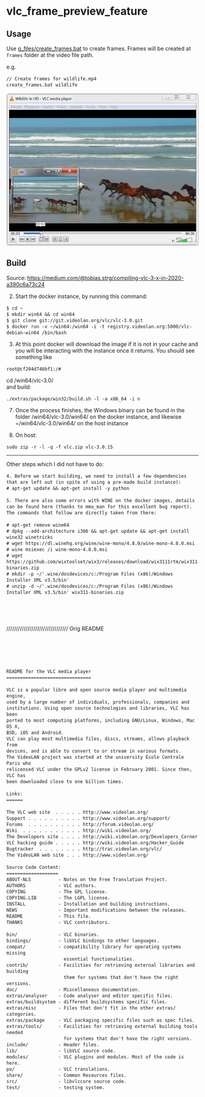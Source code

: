 
# vlc_frame_preview_feature  

## Usage  

Use [g_files/create_frames.bat](g_files) to create frames. 
Frames will be created at `frames` folder at the video file path.

e.g.  
```
// Create frames for wildlife.mp4
create_frames.bat wildlife  
```

![Screenshot](g_files/frame_example.jpg)  


## Build 
Source: https://medium.com/@tobias.strg/compiling-vlc-3-x-in-2020-a390c6a73c24     
 
2. Start the docker instance, by running this command:    

```
$ cd ~
$ mkdir win64 && cd win64
$ git clone git://git.videolan.org/vlc/vlc-3.0.git
$ docker run -v ~/win64:/win64 -i -t registry.videolan.org:5000/vlc-debian-win64 /bin/bash
```

3. At this point docker will download the image if it is not in your cache and you will be interacting with the instance once it returns. You should see something like  

```  
root@cf204d746bf1:/#  
```  

cd /win64/vlc-3.0/   
and build:     
```
./extras/package/win32/build.sh -l -a x86_64 -i n
```

7. Once the process finishes, the Windows binary can be found in the folder /win64/vlc-3.0/win64/ on the docker instance, and likewise ~/win64/vlc-3.0/win64/ on the host instance  

8. On host:  
```
sudo zip -r -l -q -f vlc.zip vlc-3.0.15  
```   

-------------------------  

Other steps which I did not have to do:     

```  
4. Before we start building, we need to install a few dependencies that are left out (in spite of using a pre-made build instance):  
# apt-get update && apt-get install -y python  
  
5. There are also some errors with WINE on the docker images, details can be found here (thanks to mmu_man for this excellent bug report). The commands that follow are directly taken from there:  

# apt-get remove wine64
# dpkg --add-architecture i386 && apt-get update && apt-get install wine32 winetricks
# wget https://dl.winehq.org/wine/wine-mono/4.8.0/wine-mono-4.8.0.msi
# wine msiexec /i wine-mono-4.8.0.msi
# wget https://github.com/wixtoolset/wix3/releases/download/wix3111rtm/wix311-binaries.zip
# mkdir -p ~/'.wine/dosdevices/c:/Program Files (x86)/Windows Installer XML v3.5/bin'
# unzip -d ~/'.wine/dosdevices/c:/Program Files (x86)/Windows Installer XML v3.5/bin' wix311-binaries.zip
```
   
<br /><br /><br />  
    
//////////////////////////////// Orig README   
  
<br /><br /><br />
   
```

README for the VLC media player  
===============================  

VLC is a popular libre and open source media player and multimedia engine,  
used by a large number of individuals, professionals, companies and  
institutions. Using open source technologies and libraries, VLC has been  
ported to most computing platforms, including GNU/Linux, Windows, Mac OS X,  
BSD, iOS and Android.  
VLC can play most multimedia files, discs, streams, allows playback from  
devices, and is able to convert to or stream in various formats.  
The VideoLAN project was started at the university École Centrale Paris who  
relicensed VLC under the GPLv2 license in February 2001. Since then, VLC has  
been downloaded close to one billion times.  

Links:
======

The VLC web site  . . . . . http://www.videolan.org/
Support . . . . . . . . . . http://www.videolan.org/support/
Forums  . . . . . . . . . . http://forum.videolan.org/
Wiki  . . . . . . . . . . . http://wiki.videolan.org/
The Developers site . . . . http://wiki.videolan.org/Developers_Corner
VLC hacking guide . . . . . http://wiki.videolan.org/Hacker_Guide
Bugtracker  . . . . . . . . http://trac.videolan.org/vlc/
The VideoLAN web site . . . http://www.videolan.org/

Source Code Content:
===================
ABOUT-NLS          - Notes on the Free Translation Project.
AUTHORS            - VLC authors.
COPYING            - The GPL license.
COPYING.LIB        - The LGPL license.
INSTALL            - Installation and building instructions.
NEWS               - Important modifications between the releases.
README             - This file.
THANKS             - VLC contributors.

bin/               - VLC binaries.
bindings/          - libVLC bindings to other languages.
compat/            - compatibility library for operating systems missing
                     essential functionalities.
contrib/           - Facilities for retrieving external libraries and building
                     them for systems that don't have the right versions.
doc/               - Miscellaneous documentation.
extras/analyser    - Code analyser and editor specific files.
extras/buildsystem - different buildsystems specific files.
extras/misc        - Files that don't fit in the other extras/ categories.
extras/package     - VLC packaging specific files such as spec files.
extras/tools/      - Facilities for retrieving external building tools needed
                     for systems that don't have the right versions.
include/           - Header files.
lib/               - libVLC source code.
modules/           - VLC plugins and modules. Most of the code is here.
po/                - VLC translations.
share/             - Common Resources files.
src/               - libvlccore source code.
test/              - testing system.

```
